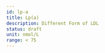 ```yaml
---
id: lp-a
title: Lp(a)
description: Different Form of LDL
status: draft
unit: nmol/L
range: < 75
---
```



